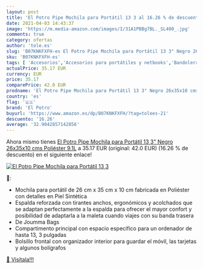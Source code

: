 ```yaml
---
layout: post
title: 'El Potro Pipe Mochila para Portátil 13 3 al 16.26 % de descuento'
date: 2021-04-03 14:43:37
image: 'https://m.media-amazon.com/images/I/31A1PBBg7BL._SL400_.jpg'
comments: true
category: ofertas
author: 'tole.es'
slug: 'B07KNKFXFH-es El Potro Pipe Mochila para Portátil 13 3" Negro 26x35x10...'
sku: 'B07KNKFXFH-es'
tags: [ 'Accesorios','Accesorios para portátiles y netbooks','Bandoleras y bolsas mensajero para portátiles y netbooks','Bolsas y fundas para portátiles y netbooks','Bolsos bandolera','Equipaje','Informática','el potro','mochila', ]
actualPrice: 35.17 EUR
currency: EUR
price: 35.17
comparePrice: 42.0 EUR
prodname: 'El Potro Pipe Mochila para Portátil 13 3" Negro 26x35x10 cms Poliéster 9.1L'
country: 'es'
flag: '🇪🇸'
brand: 'El Potro'
buyurl: 'https://www.amazon.es/dp/B07KNKFXFH/?tag=tolees-21'
descuento: '16.26'
average: '32.9042857142856'
---
```


Ahora mismo tienes [El Potro Pipe Mochila para Portátil 13 3" Negro 26x35x10 cms Poliéster 9.1L](https://www.amazon.es/dp/B07KNKFXFH/?tag=tolees-21) a 35.17 EUR (original: 42.0 EUR) (16.26 %  de descuento) en el siguiente enlace!

[![El Potro Pipe Mochila para Portátil 13 3](https://m.media-amazon.com/images/I/31A1PBBg7BL._SL400_.jpg)](https://www.amazon.es/dp/B07KNKFXFH/?tag=tolees-21)

🔎:

- Mochila para portátil de 26 cm x 35 cm x 10 cm fabricada en Poliéster con detalles en Piel Sintética
- Espalda reforzada con tirantes anchos, ergonómicos y acolchados que se adaptan perfectamente a la espalda para ofrecer el mayor confort y posibilidad de adaptarla a la maleta cuando viajes con su banda trasera
- De Joumma Bags
- Compartimento principal con espacio específico para un ordenador de hasta 13, 3 pulgadas
- Bolsillo frontal con organizador interior para guardar el móvil, las tarjetas y algunos bolígrafos

[🛒 Visítala!!!](https://www.amazon.es/dp/B07KNKFXFH/?tag=tolees-21)
